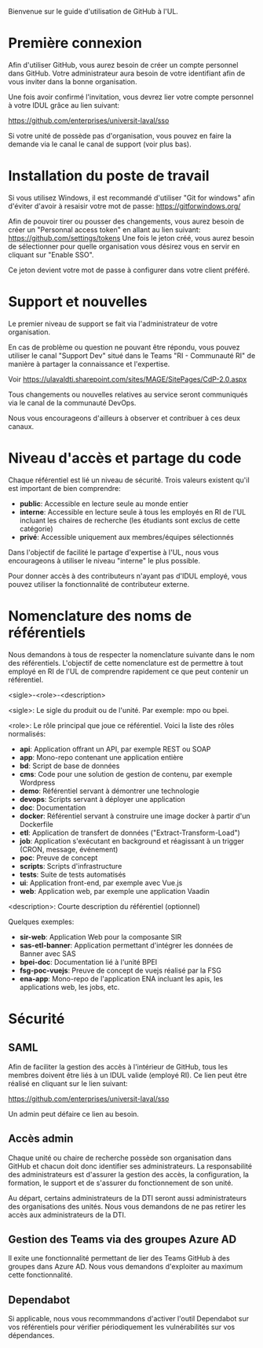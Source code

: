 Bienvenue sur le guide d'utilisation de GitHub à l'UL.

# Première connexion
Afin d'utiliser GitHub, vous aurez besoin de créer un compte personnel dans GitHub. Votre administrateur aura besoin de votre identifiant afin de vous inviter dans la bonne organisation.

Une fois avoir confirmé l'invitation, vous devrez lier votre compte personnel à votre IDUL grâce au lien suivant:

https://github.com/enterprises/universit-laval/sso

Si votre unité de possède pas d'organisation, vous pouvez en faire la demande via le canal le canal de support (voir plus bas).

# Installation du poste de travail
Si vous utilisez Windows, il est recommandé d'utiliser "Git for windows" afin d'éviter d'avoir à resaisir votre mot de passe: https://gitforwindows.org/

Afin de pouvoir tirer ou pousser des changements, vous aurez besoin de créer un "Personnal access token" en allant au lien suivant: https://github.com/settings/tokens
Une fois le jeton créé, vous aurez besoin de sélectionner pour quelle organisation vous désirez vous en servir en cliquant sur "Enable SSO".

Ce jeton devient votre mot de passe à configurer dans votre client préféré.

# Support et nouvelles

Le premier niveau de support se fait via l'administrateur de votre organisation.

En cas de problème ou question ne pouvant être répondu, vous pouvez utiliser le canal "Support Dev" situé dans le Teams "RI - Communauté RI" de manière à partager la connaissance et l'expertise.

Voir https://ulavaldti.sharepoint.com/sites/MAGE/SitePages/CdP-2.0.aspx

Tous changements ou nouvelles relatives au service seront communiqués via le canal de la communauté DevOps.

Nous vous encourageons d'ailleurs à observer et contribuer à ces deux canaux.

# Niveau d'accès et partage du code
Chaque référentiel est lié un niveau de sécurité. Trois valeurs existent qu'il est important de bien comprendre:
- **public**: Accessible en lecture seule au monde entier
- **interne**: Accessible en lecture seule à tous les employés en RI de l'UL incluant les chaires de recherche (les étudiants sont exclus de cette catégorie)
- **privé**: Accessible uniquement aux membres/équipes sélectionnés

Dans l'objectif de facilité le partage d'expertise à l'UL, nous vous encourageons à utiliser le niveau "interne" le plus possible.

Pour donner accès à des contributeurs n'ayant pas d'IDUL employé, vous pouvez utiliser la fonctionnalité de contributeur externe. 

# Nomenclature des noms de référentiels

Nous demandons à tous de respecter la nomenclature suivante dans le nom des référentiels. L'objectif de cette nomenclature est de permettre à tout employé en RI de l'UL de comprendre rapidement ce que peut contenir un référentiel.

\<sigle\>-\<role\>-\<description\>
  
\<sigle\>: Le sigle du produit ou de l'unité. Par exemple: mpo ou bpei.

\<role\>: Le rôle principal que joue ce référentiel. Voici la liste des rôles normalisés:
- **api**: Application offrant un API, par exemple REST ou SOAP
- **app**: Mono-repo contenant une application entière
- **bd**: Script de base de données
- **cms**: Code pour une solution de gestion de contenu, par exemple Wordpress
- **demo**: Référentiel servant à démontrer une technologie
- **devops**: Scripts servant à déployer une application
- **doc**: Documentation
- **docker**: Référentiel servant à construire une image docker à partir d'un Dockerfile
- **etl**: Application de transfert de données ("Extract-Transform-Load")
- **job**: Application s'exécutant en background et réagissant à un trigger (CRON, message, événement)
- **poc**: Preuve de concept
- **scripts**: Scripts d'infrastructure
- **tests**: Suite de tests automatisés
- **ui**: Application front-end, par exemple avec Vue.js
- **web**: Application web, par exemple une application Vaadin

\<description\>: Courte description du référentiel (optionnel)
  
Quelques exemples:

- **sir-web**: Application Web pour la composante SIR
- **sas-etl-banner**: Application permettant d'intégrer les données de Banner avec SAS
- **bpei-doc**: Documentation lié à l'unité BPEI
- **fsg-poc-vuejs**: Preuve de concept de vuejs réalisé par la FSG
- **ena-app**: Mono-repo de l'application ENA incluant les apis, les applications web, les jobs, etc. 

# Sécurité

## SAML
Afin de faciliter la gestion des accès à l'intérieur de GitHub, tous les membres doivent être liés à un IDUL valide (employé RI). Ce lien peut être réalisé en cliquant sur le lien suivant:

https://github.com/enterprises/universit-laval/sso

Un admin peut défaire ce lien au besoin.

## Accès admin
Chaque unité ou chaire de recherche possède son organisation dans GitHub et chacun doit donc identifier ses administrateurs. La responsabilité des administrateurs est d'assurer la gestion des accès, la configuration, la formation, le support et de s'assurer du fonctionnement de son unité.

Au départ, certains administrateurs de la DTI seront aussi administrateurs des organisations des unités. Nous vous demandons de ne pas retirer les accès aux administrateurs de la DTI.

## Gestion des Teams via des groupes Azure AD
Il exite une fonctionnalité permettant de lier des Teams GitHub à des groupes dans Azure AD. Nous vous demandons d'exploiter au maximum cette fonctionnalité.

## Dependabot
Si applicable, nous vous recommmandons d'activer l'outil Dependabot sur vos référentiels pour vérifier périodiquement les vulnérabilités sur vos dépendances.
